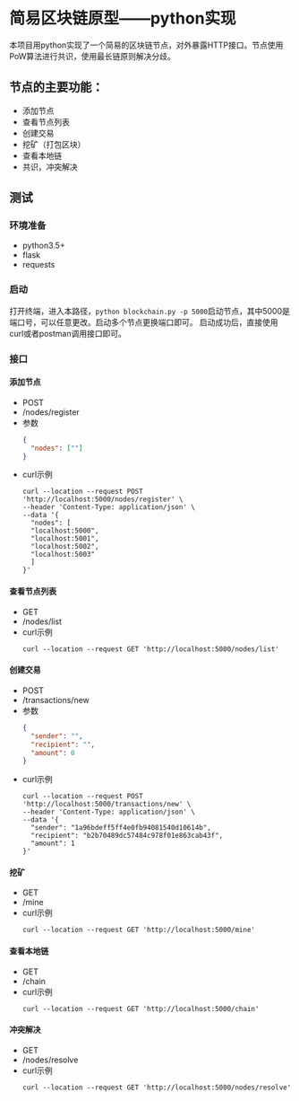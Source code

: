 # 简易区块链原型——python实现

本项目用python实现了一个简易的区块链节点，对外暴露HTTP接口。节点使用PoW算法进行共识，使用最长链原则解决分歧。

## 节点的主要功能：
- 添加节点
- 查看节点列表
- 创建交易
- 挖矿（打包区块）
- 查看本地链
- 共识，冲突解决

## 测试
### 环境准备
- python3.5+
- flask
- requests

### 启动
打开终端，进入本路径，```python blockchain.py -p 5000```启动节点，其中5000是端口号，可以任意更改。启动多个节点更换端口即可。
启动成功后，直接使用curl或者postman调用接口即可。

### 接口
#### 添加节点
- POST 
- /nodes/register
- 参数
  ``` json
  {
    "nodes": [""]
  }
  ```
- curl示例
  ```shell
  curl --location --request POST 'http://localhost:5000/nodes/register' \
  --header 'Content-Type: application/json' \
  --data '{
    "nodes": [
    "localhost:5000",
    "localhost:5001",
    "localhost:5002",
    "localhost:5003"
    ]
  }'
  ```
#### 查看节点列表
- GET
- /nodes/list
- curl示例
  ```shell
  curl --location --request GET 'http://localhost:5000/nodes/list'
  ```
#### 创建交易
- POST
- /transactions/new
- 参数
  ```json
  {
    "sender": "",
    "recipient": "",
    "amount": 0
  }
  ```
- curl示例
  ```shell
  curl --location --request POST 'http://localhost:5000/transactions/new' \
  --header 'Content-Type: application/json' \
  --data '{
    "sender": "1a96bdeff5ff4e0fb94081540d10614b",
    "recipient": "b2b70489dc57484c978f01e863cab43f",
    "amount": 1
  }'
  ```
#### 挖矿
- GET
- /mine
- curl示例
  ```shell
  curl --location --request GET 'http://localhost:5000/mine'
  ```
#### 查看本地链
- GET
- /chain
- curl示例
  ```shell
  curl --location --request GET 'http://localhost:5000/chain'
  ```
#### 冲突解决
- GET
- /nodes/resolve
- curl示例
  ```shell
  curl --location --request GET 'http://localhost:5000/nodes/resolve'
  ```